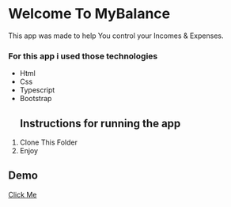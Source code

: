 <h1>Welcome To MyBalance</h1>

<p>This app was made to help You control your Incomes & Expenses.

<h3>For this app i used those technologies</h3>
<ul>
<li>Html</li>
<li>Css</li>
<li>Typescript</li>
<li>Bootstrap</li>
</ul>

<ol>
<h2>Instructions for running the app</h2>
<li>Clone This Folder</li>
<li>Enjoy</li>
</ol>

<h2 >Demo</h2>
<a  target="_blank"
        rel="noreferrer" href="https://mybalance.onrender.com/">Click Me</a>
